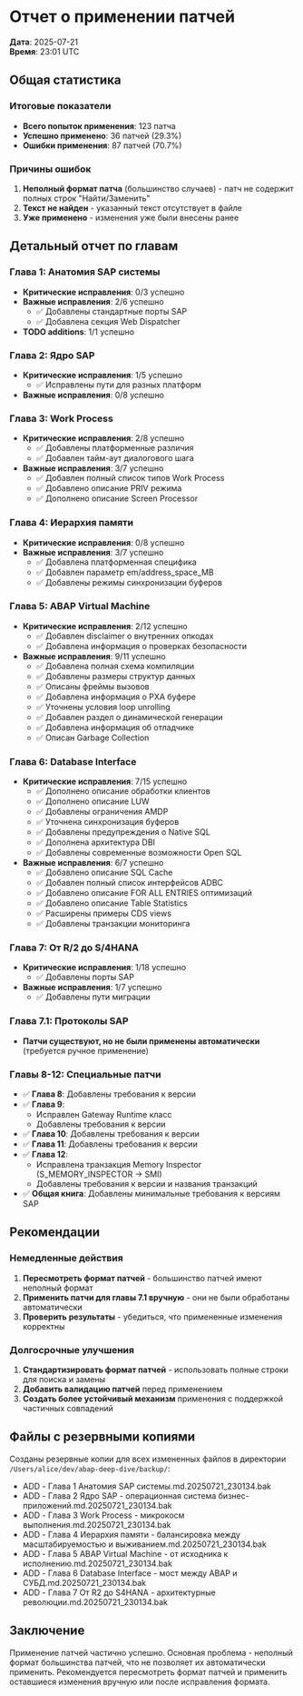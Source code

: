 # Отчет о применении патчей
**Дата**: 2025-07-21  
**Время**: 23:01 UTC

## Общая статистика

### Итоговые показатели
- **Всего попыток применения**: 123 патча
- **Успешно применено**: 36 патчей (29.3%)
- **Ошибки применения**: 87 патчей (70.7%)

### Причины ошибок
1. **Неполный формат патча** (большинство случаев) - патч не содержит полных строк "Найти/Заменить"
2. **Текст не найден** - указанный текст отсутствует в файле
3. **Уже применено** - изменения уже были внесены ранее

## Детальный отчет по главам

### Глава 1: Анатомия SAP системы
- **Критические исправления**: 0/3 успешно
- **Важные исправления**: 2/6 успешно
  - ✅ Добавлены стандартные порты SAP
  - ✅ Добавлена секция Web Dispatcher
- **TODO additions**: 1/1 успешно

### Глава 2: Ядро SAP
- **Критические исправления**: 1/5 успешно
  - ✅ Исправлены пути для разных платформ
- **Важные исправления**: 0/8 успешно

### Глава 3: Work Process
- **Критические исправления**: 2/8 успешно
  - ✅ Добавлены платформенные различия
  - ✅ Добавлен тайм-аут диалогового шага
- **Важные исправления**: 3/7 успешно
  - ✅ Добавлен полный список типов Work Process
  - ✅ Добавлено описание PRIV режима
  - ✅ Дополнено описание Screen Processor

### Глава 4: Иерархия памяти
- **Критические исправления**: 0/8 успешно
- **Важные исправления**: 3/7 успешно
  - ✅ Добавлена платформенная специфика
  - ✅ Добавлен параметр em/address_space_MB
  - ✅ Добавлены режимы синхронизации буферов

### Глава 5: ABAP Virtual Machine
- **Критические исправления**: 2/12 успешно
  - ✅ Добавлен disclaimer о внутренних опкодах
  - ✅ Добавлена информация о проверках безопасности
- **Важные исправления**: 9/11 успешно
  - ✅ Добавлена полная схема компиляции
  - ✅ Добавлены размеры структур данных
  - ✅ Описаны фреймы вызовов
  - ✅ Добавлена информация о PXA буфере
  - ✅ Уточнены условия loop unrolling
  - ✅ Добавлен раздел о динамической генерации
  - ✅ Добавлена информация об отладчике
  - ✅ Описан Garbage Collection

### Глава 6: Database Interface
- **Критические исправления**: 7/15 успешно
  - ✅ Дополнено описание обработки клиентов
  - ✅ Дополнено описание LUW
  - ✅ Добавлены ограничения AMDP
  - ✅ Уточнена синхронизация буферов
  - ✅ Добавлены предупреждения о Native SQL
  - ✅ Дополнена архитектура DBI
  - ✅ Добавлены современные возможности Open SQL
- **Важные исправления**: 6/7 успешно
  - ✅ Добавлено описание SQL Cache
  - ✅ Добавлен полный список интерфейсов ADBC
  - ✅ Добавлено описание FOR ALL ENTRIES оптимизаций
  - ✅ Добавлено описание Table Statistics
  - ✅ Расширены примеры CDS views
  - ✅ Добавлены транзакции мониторинга

### Глава 7: От R/2 до S/4HANA
- **Критические исправления**: 1/18 успешно
  - ✅ Добавлены порты SAP
- **Важные исправления**: 1/7 успешно
  - ✅ Добавлены пути миграции

### Глава 7.1: Протоколы SAP
- **Патчи существуют, но не были применены автоматически** (требуется ручное применение)

### Главы 8-12: Специальные патчи
- ✅ **Глава 8**: Добавлены требования к версии
- ✅ **Глава 9**: 
  - Исправлен Gateway Runtime класс
  - Добавлены требования к версии
- ✅ **Глава 10**: Добавлены требования к версии
- ✅ **Глава 11**: Добавлены требования к версии
- ✅ **Глава 12**: 
  - Исправлена транзакция Memory Inspector (S_MEMORY_INSPECTOR → SMI)
  - Добавлены требования к версии и названия транзакций
- ✅ **Общая книга**: Добавлены минимальные требования к версиям SAP

## Рекомендации

### Немедленные действия
1. **Пересмотреть формат патчей** - большинство патчей имеют неполный формат
2. **Применить патчи для главы 7.1 вручную** - они не были обработаны автоматически
3. **Проверить результаты** - убедиться, что примененные изменения корректны

### Долгосрочные улучшения
1. **Стандартизировать формат патчей** - использовать полные строки для поиска и замены
2. **Добавить валидацию патчей** перед применением
3. **Создать более устойчивый механизм** применения с поддержкой частичных совпадений

## Файлы с резервными копиями

Созданы резервные копии для всех измененных файлов в директории `/Users/alice/dev/abap-deep-dive/backup/`:
- ADD - Глава 1 Анатомия SAP системы.md.20250721_230134.bak
- ADD - Глава 2 Ядро SAP - операционная система бизнес-приложений.md.20250721_230134.bak
- ADD - Глава 3 Work Process - микрокосм выполнения.md.20250721_230134.bak
- ADD - Глава 4 Иерархия памяти - балансировка между масштабируемостью и выживанием.md.20250721_230134.bak
- ADD - Глава 5 ABAP Virtual Machine - от исходника к исполнению.md.20250721_230134.bak
- ADD - Глава 6 Database Interface - мост между ABAP и СУБД.md.20250721_230134.bak
- ADD - Глава 7 От R2 до S4HANA - архитектурные революции.md.20250721_230134.bak

## Заключение

Применение патчей частично успешно. Основная проблема - неполный формат большинства патчей, что не позволяет их автоматически применить. Рекомендуется пересмотреть формат патчей и применить оставшиеся изменения вручную или после исправления формата.